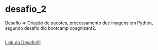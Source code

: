 # desafio_2
Desafio => Criação de pacotes, processamento dee imagens em Python, segundo desafio dio bootcamp coagnizant2.

##
[Link do Desafio!!!](https://web.dio.me/project/descomplicando-a-criacao-de-pacotes-de-processamento-de-imagens-em-python/learning/3d3925ad-7a05-4068-9cf9-7f3f7b18e99f?back=/track/cognizant-cloud-data-engineer-2&tab=undefined&moduleId=undefined)
